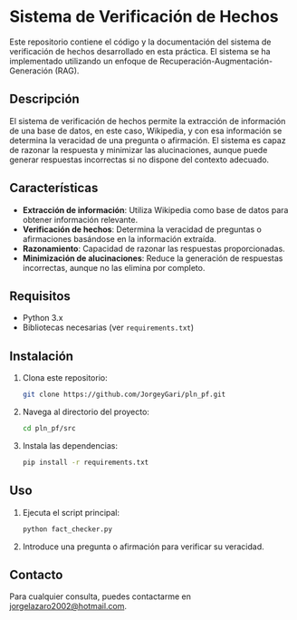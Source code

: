 # Sistema de Verificación de Hechos

Este repositorio contiene el código y la documentación del sistema de verificación de hechos desarrollado en esta práctica. El sistema se ha implementado utilizando un enfoque de Recuperación-Augmentación-Generación (RAG).

## Descripción

El sistema de verificación de hechos permite la extracción de información de una base de datos, en este caso, Wikipedia, y con esa información se determina la veracidad de una pregunta o afirmación. El sistema es capaz de razonar la respuesta y minimizar las alucinaciones, aunque puede generar respuestas incorrectas si no dispone del contexto adecuado.

## Características

- **Extracción de información**: Utiliza Wikipedia como base de datos para obtener información relevante.
- **Verificación de hechos**: Determina la veracidad de preguntas o afirmaciones basándose en la información extraída.
- **Razonamiento**: Capacidad de razonar las respuestas proporcionadas.
- **Minimización de alucinaciones**: Reduce la generación de respuestas incorrectas, aunque no las elimina por completo.

## Requisitos

- Python 3.x
- Bibliotecas necesarias (ver `requirements.txt`)

## Instalación

1. Clona este repositorio:
    ```bash
    git clone https://github.com/JorgeyGari/pln_pf.git
    ```
2. Navega al directorio del proyecto:
    ```bash
    cd pln_pf/src
    ```
3. Instala las dependencias:
    ```bash
    pip install -r requirements.txt
    ```

## Uso

1. Ejecuta el script principal:
    ```bash
    python fact_checker.py
    ```
2. Introduce una pregunta o afirmación para verificar su veracidad.

## Contacto

Para cualquier consulta, puedes contactarme en jorgelazaro2002@hotmail.com.
